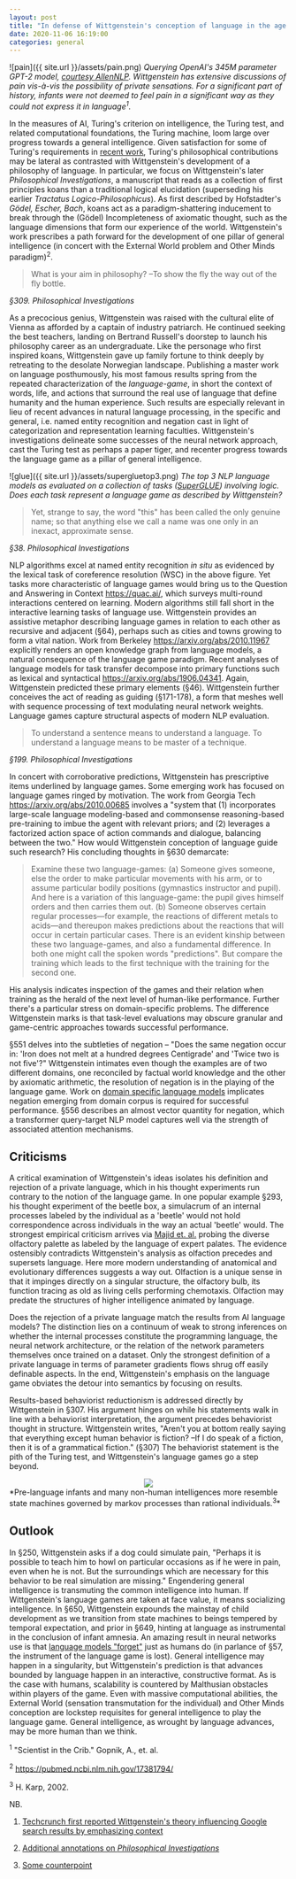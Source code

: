 ```yaml
---
layout: post
title: "In defense of Wittgenstein's conception of language in the age of AI"
date: 2020-11-06 16:19:00
categories: general
---
```

![pain]({{ site.url }}/assets/pain.png)
*Querying OpenAI's 345M parameter GPT-2 model, [courtesy AllenNLP](https://demo.allennlp.org/next-token-lm?text=What%20did%20you%20do%20before%20you%20felt%20pain%3F).  Wittgenstein has extensive discussions of pain vis-à-vis the possibility of private sensations.  For a significant part of history, infants were not deemed to feel pain in a significant way as they could not express it in language<sup>1</sup>.*

In the measures of AI, Turing's criterion on intelligence, the Turing test, and related computational foundations, the Turing machine, loom large over progress towards a general intelligence.  Given satisfaction for some of Turing's requirements in [recent work](https://arxiv.org/abs/1807.03819), Turing's philosophical contributions may be lateral as contrasted with Wittgenstein's development of a philosophy of language.  In particular, we focus on Wittgenstein's later *Philosophical Investigations*, a manuscript that reads as a collection of first principles koans than a traditional logical elucidation (superseding his earlier *Tractatus Logico-Philosophicus*). As first described by Hofstadter's *Gödel, Escher, Bach*, koans act as a paradigm-shattering inducement to break through the (Gödel) Incompleteness of axiomatic thought, such as the language dimensions that form our experience of the world.  Wittgenstein's work prescribes a path forward for the development of one pillar of general intelligence (in concert with the External World problem and Other Minds paradigm)<sup>2</sup>.

> What is your aim in philosophy? –To show the fly the way out of the fly bottle.

*§309. Philosophical Investigations*

As a precocious genius, Wittgenstein was raised with the cultural elite of Vienna as afforded by a captain of industry patriarch.  He continued seeking the best teachers, landing on Bertrand Russell's doorstep to launch his philosophy career as an undergraduate. Like the personage who first inspired koans, Wittgenstein gave up family fortune to think deeply by retreating to the desolate Norwegian landscape.  Publishing a master work on language posthumously, his most famous results spring from the repeated characterization of the *language-game*, in short the context of words, life, and actions that surround the real use of language that define humanity and the human experience. Such results are especially relevant in lieu of recent advances in natural language processing, in the specific and general, i.e. named entity recognition and negation cast in light of categorization and representation learning faculties. Wittgenstein's investigations delineate some successes of the neural network approach, cast the Turing test as perhaps a paper tiger, and recenter progress towards the language game as a pillar of general intelligence.

![glue]({{ site.url }}/assets/supergluetop3.png)
*The top 3 NLP language models as evaluated on a collection of tasks ([SuperGLUE](https://super.gluebenchmark.com/leaderboard)) involving logic. Does each task represent a language game as described by Wittgenstein?*

> Yet, strange to say, the word "this" has been called the only genuine name; so that anything else we call a name was one only in an inexact, approximate sense.

*§38. Philosophical Investigations*

NLP algorithms excel at named entity recognition *in situ* as evidenced by the lexical task of coreference resolution (WSC) in the above figure. Yet tasks more characteristic of language games would bring us to the Question and Answering in Context <https://quac.ai/>, which surveys multi-round interactions centered on learning.  Modern algorithms still fall short in the interactive learning tasks of language use. Wittgenstein provides an assistive metaphor describing language games in relation to each other as recursive and adjacent (§64), perhaps such as cities and towns growing to form a vital nation.  Work from Berkeley <https://arxiv.org/abs/2010.11967> explicitly renders an open knowledge graph from language models, a natural consequence of the language game paradigm.  Recent analyses of language models for task transfer decompose into primary functions such as lexical and syntactical <https://arxiv.org/abs/1906.04341>. Again, Wittgenstein predicted these primary elements (§46).  Wittgenstein further conceives the act of reading as guiding (§171-178), a form that meshes well with sequence processing of text modulating neural network weights.  Language games capture structural aspects of modern NLP evaluation.

> To understand a sentence means to understand a language. To understand a language means to be master of a technique.

*§199. Philosophical Investigations*

In concert with corroborative predictions, Wittgenstein has prescriptive items underlined by language games. Some emerging work has focused on language games ringed by motivation.  The work from Georgia Tech <https://arxiv.org/abs/2010.00685> involves a "system that (1) incorporates large-scale language modeling-based and commonsense reasoning-based pre-training to imbue the agent with relevant priors; and (2) leverages a factorized action space of action commands and dialogue, balancing between the two."  How would Wittgenstein conception of language guide such research?  His concluding thoughts in §630 demarcate:

> Examine these two language-games:
(a) Someone gives someone, else the order to make particular movements with his arm, or to assume particular bodily positions (gymnastics instructor and pupil). And here is a variation of this language-game: the pupil gives himself orders and then carries them out.
(b) Someone observes certain regular processes—for example, the reactions of different metals to acids—and thereupon makes predictions about the reactions that will occur in certain particular cases.
There is an evident kinship between these two language-games, and also a fundamental difference. In both one might call the spoken words "predictions". But compare the training which leads to the first technique with the training for the second one.

His analysis indicates inspection of the games and their relation when training as the herald of the next level of human-like performance.  Further there's a particular stress on domain-specific problems. The difference Wittgenstein marks is that task-level evaluations may obscure granular and game-centric approaches towards successful performance.

§551 delves into the subtleties of negation – "Does the same negation occur in: 'Iron does not melt at a hundred degrees Centigrade' and 'Twice two is not five'?"  Wittgenstein intimates even though the examples are of two different domains, one reconciled by factual world knowledge and the other by axiomatic arithmetic, the resolution of negation is in the playing of the language game. Work on [domain specific language models](http://leotam.github.io/general/2020/04/16/A-Simple-Query-Target-Knowledge-Discovery-Method-on-CORD-19.html) implicates negation emerging from domain corpus is required for successful performance. §556 describes an almost vector quantity for negation, which a transformer query-target NLP model captures well via the strength of associated attention mechanisms.

## Criticisms

A critical examination of Wittgenstein's ideas isolates his definition and rejection of a private language, which in his thought experiments run contrary to the notion of the language game.  In one popular example §293, his thought experiment of the beetle box, a simulacrum of an internal processes labeled by the individual as a 'beetle' would not hold correspondence across individuals in the way an actual 'beetle' would.  The strongest empirical criticism arrives via [Majid et. al.](https://www.cambridge.org/core/journals/natural-language-engineering/article/uncovering-the-language-of-wine-experts/9BF0A599B49230297FD6DBA01F07C0DD) probing the diverse olfactory palette as labeled by the language of expert palates.  The evidence ostensibly contradicts Wittgenstein's analysis as olfaction precedes and supersets language.  Here more modern understanding of anatomical and evolutionary differences suggests a way out.  Olfaction is a unique sense in that it impinges directly on a singular structure, the olfactory bulb, its function tracing as old as living cells performing chemotaxis. Olfaction may predate the structures of higher intelligence animated by language.

Does the rejection of a private language match the results from AI language models? The distinction lies on a continuum of weak to strong inferences on whether the internal processes constitute the programming language, the neural network architecture, or the relation of the network parameters themselves once trained on a dataset.  Only the strongest definition of a private language in terms of parameter gradients flows shrug off easily definable aspects.  In the end, Wittgenstein's emphasis on the language game obviates the detour into semantics by focusing on results.

Results-based behaviorist reductionism is addressed directly by Wittgenstein in §307.  His argument hinges on while his statements walk in line with a behaviorist interpretation, the argument precedes behaviorist thought in structure. Wittgenstein writes, "Aren't you at bottom really saying that everything except human behavior is fiction? –If I do speak of a fiction, then it is of a grammatical fiction." (§307)  The behaviorist statement is the pith of the Turing test, and Wittgenstein's language games go a step beyond.

<div style="text-align:center"><img src="{{ site.url }}/assets/markov.svg.png" /></div>
*Pre-language infants and many non-human intelligences more resemble state machines governed by markov processes than rational individuals.<sup>3</sup>*

## Outlook
In §250, Wittgenstein asks if a dog could simulate pain, "Perhaps it is possible to teach him to howl on particular occasions as if he were in pain, even when he is not. But the surroundings which are necessary for this behavior to be real simulation are missing."  Engendering general intelligence is transmuting the common intelligence into human.  If Wittgenstein's language games are taken at face value, it means socializing intelligence. In §650, Wittgenstein expounds the mainstay of child development as we transition from state machines to beings tempered by temporal expectation, and prior in §649, hinting at language as instrumental in the conclusion of infant amnesia.  An amazing result in neural networks use is that [language models "forget"](https://ieeexplore.ieee.org/abstract/document/9206891?casa_token=BE7y3xU-qKIAAAAA:hSn1KJkP6DuyZMnk-kAtJKzZ0B5ATvPE_2Rg4j-xKYRolIZq3V8iJM2OMRVVihNOce4EofMWOECV) just as humans do (in parlance of §57, the instrument of the language game is lost).  General intelligence may happen in a singularity, but Wittgenstein's prediction is that advances bounded by language happen in an interactive, constructive format. As is the case with humans, scalability is countered by Malthusian obstacles within players of the game.  Even with massive computational abilities, the External World (sensation transmutation for the individual) and Other Minds conception are lockstep requisites for general intelligence to play the language game. General intelligence, as wrought by language advances, may be more human than we think.




<sup>1</sup> "Scientist in the Crib." Gopnik, A., et. al.

<sup>2</sup> <https://pubmed.ncbi.nlm.nih.gov/17381794/>

<sup>3</sup> H. Karp, 2002.

NB.

1. [Techcrunch first reported Wittgenstein's theory influencing Google search results by emphasizing context](https://web.archive.org/web/20140417182620/http://www.wired.com/2010/02/ff_google_algorithm/2/)

2. [Additional annotations on *Philosophical Investigations*](https://www.pdfdrive.com/the-routledge-guidebook-to-wittgensteins-philosophical-investigations-d186579219.html?fbclid=IwAR3oz6sq-oRMlWVyf0mJor_bvneNZ8xf8aOFvO6nYi7f2befImg01SD7Sek)

3. [Some counterpoint](https://medium.com/the-sophist/wittgenstein-intelligence-is-never-artificial-51933315d1bd)
